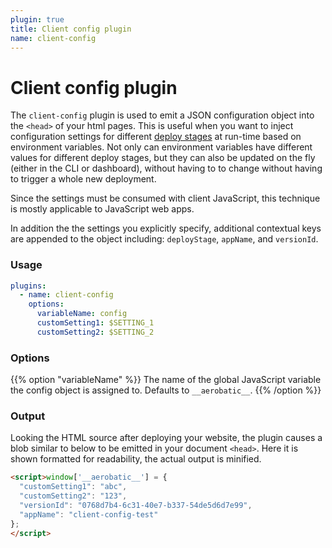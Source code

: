 ```yaml
---
plugin: true
title: Client config plugin
name: client-config
---
```


# Client config plugin

The `client-config` plugin is used to emit a JSON configuration object into the `<head>` of your html pages. This is useful when you want to inject configuration settings for different [deploy stages](/configuration/#deploy-stages) at run-time based on environment variables. Not only can environment variables have different values for different deploy stages, but they can also be updated on the fly (either in the CLI or dashboard), without having to to change without having to trigger a whole new deployment.

Since the settings must be consumed with client JavaScript, this technique is mostly applicable to JavaScript web apps.

In addition the the settings you explicitly specify, additional contextual keys are appended to the object including: `deployStage`, `appName`, and `versionId`.

### Usage

```yaml
plugins:
  - name: client-config
    options:
      variableName: config
      customSetting1: $SETTING_1
      customSetting2: $SETTING_2
```

### Options

{{% option "variableName" %}}
The name of the global JavaScript variable the config object is assigned to. Defaults to `__aerobatic__`.
{{% /option %}}

### Output

Looking the HTML source after deploying your website, the plugin causes a blob similar to below to be emitted in your document `<head>`. Here it is shown formatted for readability, the actual output is minified.

```html
<script>window['__aerobatic__'] = {
  "customSetting1": "abc",
  "customSetting2": "123",
  "versionId": "0768d7b4-6c31-40e7-b337-54de5d6d7e99",
  "appName": "client-config-test"
};
</script>
```
